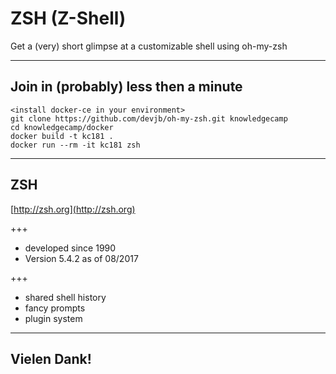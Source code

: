 # ZSH (Z-Shell) 

Get a (very) short glimpse at a customizable shell using oh-my-zsh

---

## Join in (probably) less then a minute

	<install docker-ce in your environment>
	git clone https://github.com/devjb/oh-my-zsh.git knowledgecamp
	cd knowledgecamp/docker
	docker build -t kc181 .
	docker run --rm -it kc181 zsh

---

## ZSH

[http://zsh.org](http://zsh.org) 

+++

- developed since 1990
- Version 5.4.2 as of 08/2017

+++

- shared shell history
- fancy prompts
- plugin system

---

## Vielen Dank!

